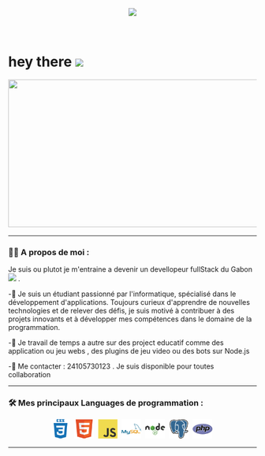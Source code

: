 <div id="header" align="center">
  <img src="https://files.catbox.moe/5tznie.jpeg" height="200"/> <br> <br>
  <img src="https://komarev.com/ghpvc/?username=your-github-PAPAIGWE241&style=flat-square&color=blue" alt=""/>
</div>
<h1>
  hey there
  <img src="https://media.giphy.com/media/hvRJCLFzcasrR4ia7z/giphy.gif" width="30px"/>
</h1>


<div align="center">
   <img src="https://media.giphy.com/media/dWesBcTLavkZuG35MI/giphy.gif" width="600" height="300"/>
</div>

---

### :woman_technologist: A propos de moi :

Je suis ou plutot je m'entraine a devenir un devellopeur fullStack du Gabon <img src="https://media.giphy.com/media/WUlplcMpOCEmTGBtBW/giphy.gif" width="30"> .

-🔭 Je suis un étudiant passionné par l'informatique, spécialisé dans le développement d'applications. Toujours curieux d'apprendre de nouvelles technologies et de relever des défis, je suis motivé à contribuer à des projets innovants et à développer mes compétences dans le domaine de la programmation.

-🌱   Je travail de temps a autre sur des project educatif comme des application ou jeu webs , des plugins de jeu video ou des bots sur Node.js

-📱 Me contacter : 24105730123 . Je suis disponible pour toutes collaboration

---

### :hammer_and_wrench: Mes principaux Languages de programmation :

<div align = center>
  <img src="https://github.com/devicons/devicon/blob/master/icons/css3/css3-plain-wordmark.svg"  title="CSS3" alt="CSS" width="40" height="40"/>&nbsp;
  <img src="https://github.com/devicons/devicon/blob/master/icons/html5/html5-original.svg" title="HTML5" alt="HTML" width="40" height="40"/>&nbsp;
  <img src="https://github.com/devicons/devicon/blob/master/icons/javascript/javascript-original.svg" title="JavaScript" alt="JavaScript" width="40" height="40"/>&nbsp;
  <img src="https://github.com/devicons/devicon/blob/master/icons/mysql/mysql-original-wordmark.svg" title="MySQL"  alt="MySQL" width="40" height="40"/>&nbsp;
  <img src="https://github.com/devicons/devicon/blob/master/icons/nodejs/nodejs-original-wordmark.svg" title="NodeJS" alt="NodeJS" width="40" height="40"/>&nbsp;
  <img src="https://github.com/devicons/devicon/blob/master/icons/postgresql/postgresql-original.svg" title="Postgresal" alt="Postgresql" width="40" height="40"/>&nbsp;
  <img src="https://github.com/devicons/devicon/blob/master/icons/php/php-original.svg" title="Php" alt="Php" width="40" height="40"/>&nbsp;
</div>

---

<!---
Papaigwe1234/Papaigwe1234 is a ✨ special ✨ repository because its `README.md` (this file) appears on your GitHub profile.
You can click the Preview link to take a look at your changes.
--->
